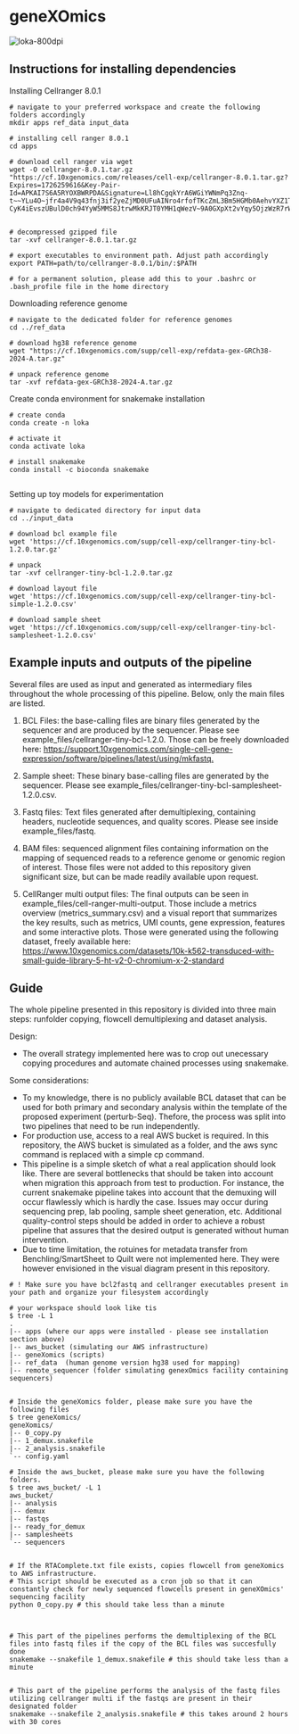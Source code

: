 # geneXOmics

![loka-800dpi](https://github.com/user-attachments/assets/832b65b5-c176-4d3f-b30f-afaa87aaea78)


## Instructions for installing dependencies

Installing Cellranger 8.0.1

```
# navigate to your preferred workspace and create the following folders accordingly
mkdir apps ref_data input_data 

# installing cell ranger 8.0.1
cd apps

# download cell ranger via wget
wget -O cellranger-8.0.1.tar.gz "https://cf.10xgenomics.com/releases/cell-exp/cellranger-8.0.1.tar.gz?Expires=1726259616&Key-Pair-Id=APKAI7S6A5RYOXBWRPDA&Signature=Ll8hCgqkYrA6WGiYWNmPq3Znq-t~~YLu4O~jfr4a4V9q43fnj3if2yeZjMD0UFuAINro4rfofTKcZmL3Bm5HGMb0AehvYXZ1TZkAGa8TUQuHcyQEPFYzZZcxsBZCOmz4cb3sqoxP559LOdnT~iEbHFtjB2255FecCFxyrMdOGEyoRX~6RDaAnTYFBB4eHcIhyyRdrSipeVKU8VqYTF2dEO~1SuZ8bvvKp8R3i4PquHlbScVTuMKR9lhDSslrTHAJY~B07zx-CyK4iEvszUBulD0ch94YyW5MMS8JtrwMkKRJT0YMH1qWezV~9A0GXpXt2vYqy5OjzWzR7rWHh1HXIQ__"


# decompressed gzipped file
tar -xvf cellranger-8.0.1.tar.gz

# export executables to environment path. Adjust path accordingly
export PATH=path/to/cellranger-8.0.1/bin/:$PATH

# for a permanent solution, please add this to your .bashrc or .bash_profile file in the home directory

```

Downloading reference genome

```
# navigate to the dedicated folder for reference genomes
cd ../ref_data

# download hg38 reference genome
wget "https://cf.10xgenomics.com/supp/cell-exp/refdata-gex-GRCh38-2024-A.tar.gz"

# unpack reference genome
tar -xvf refdata-gex-GRCh38-2024-A.tar.gz

```
Create conda environment for snakemake installation
```
# create conda 
conda create -n loka

# activate it
conda activate loka

# install snakemake
conda install -c bioconda snakemake


```
Setting up toy models for experimentation
```
# navigate to dedicated directory for input data
cd ../input_data

# download bcl example file
wget 'https://cf.10xgenomics.com/supp/cell-exp/cellranger-tiny-bcl-1.2.0.tar.gz' 

# unpack
tar -xvf cellranger-tiny-bcl-1.2.0.tar.gz

# download layout file
wget 'https://cf.10xgenomics.com/supp/cell-exp/cellranger-tiny-bcl-simple-1.2.0.csv' 

# download sample sheet
wget 'https://cf.10xgenomics.com/supp/cell-exp/cellranger-tiny-bcl-samplesheet-1.2.0.csv'

```


## Example inputs and outputs of the pipeline

Several files are used as input and generated as intermediary files throughout the whole processing of this pipeline. Below, only the main files are listed.

1) BCL Files: the base-calling files are binary files generated by the sequencer and are produced by the sequencer. Please see example_files/cellranger-tiny-bcl-1.2.0. Those can be freely downloaded here: [https://support.10xgenomics.com/single-cell-gene-expression/software/pipelines/latest/using/mkfastq.
](url)

2) Sample sheet: These binary base-calling files are generated by the sequencer. Please see example_files/cellranger-tiny-bcl-samplesheet-1.2.0.csv.

3) Fastq files: Text files generated after demultiplexing, containing headers, nucleotide sequences, and quality scores. Please see inside example_files/fastq.

4) BAM files: sequenced alignment files containing information on the mapping of sequenced reads to a reference genome or genomic region of interest. Those files were not added to this repository given significant size, but can be made readily available upon request.

5) CellRanger multi output files: The final outputs can be seen in example_files/cell-ranger-multi-output. Those include a metrics overview (metrics_summary.csv) and a visual report that summarizes the key results, such as metrics, UMI counts, gene expression, features and some interactive plots. Those were generated using the following dataset, freely available here:[ https://www.10xgenomics.com/datasets/10k-k562-transduced-with-small-guide-library-5-ht-v2-0-chromium-x-2-standard
](url)




## Guide



The whole pipeline presented in this repository is divided into three main steps: runfolder copying, flowcell demultiplexing and dataset analysis.

Design:
- The overall strategy implemented here was to crop out unecessary copying procedures and automate chained processes using snakemake. 


Some considerations:

- To my knowledge,  there is no publicly available BCL dataset that can be used for both primary and secondary analysis within the template of the proposed experiment (perturb-Seq). Thefore, the process was split into two pipelines that need to be run independently.
- For production use, access to a real AWS bucket is required. In this repository, the AWS bucket is simulated as a folder, and the aws sync command is replaced with a simple cp command.
- This pipeline is a simple sketch of what a real application should look like. There are several bottlenecks that should be taken into account when migration this approach from test to production. For instance, the current snakemake pipeline takes into account that the demuxing will occur flawlessly which is hardly the case. Issues may occur during sequencing prep, lab pooling, sample sheet generation, etc. Additional quality-control steps should be added in order to achieve a robust pipeline that assures that the desired output is generated without human intervention.
- Due to time limitation, the rotuines for metadata transfer from Benchling/SmartSheet to Quilt were not implemented here. They were however envisioned in the visual diagram present in this repository.


```
# ! Make sure you have bcl2fastq and cellranger executables present in your path and organize your filesystem accordingly

# your workspace should look like tis
$ tree -L 1
.
|-- apps (where our apps were installed - please see installation section above)
|-- aws_bucket (simulating our AWS infrastructure)
|-- geneXomics (scripts)
|-- ref_data  (human genome version hg38 used for mapping)
|-- remote_sequencer (folder simulating genexOmics facility containing sequencers)


# Inside the geneXomics folder, please make sure you have the following files
$ tree geneXomics/
geneXomics/
|-- 0_copy.py
|-- 1_demux.snakefile
|-- 2_analysis.snakefile
`-- config.yaml

# Inside the aws_bucket, please make sure you have the following folders.
$ tree aws_bucket/ -L 1
aws_bucket/
|-- analysis
|-- demux
|-- fastqs
|-- ready_for_demux
|-- samplesheets
`-- sequencers


# If the RTAComplete.txt file exists, copies flowcell from geneXomics to AWS infrastructure.
# This script should be executed as a cron job so that it can constantly check for newly sequenced flowcells present in geneXOmics' sequencing facility
python 0_copy.py # this should take less than a minute



# This part of the pipelines performs the demultiplexing of the BCL files into fastq files if the copy of the BCL files was succesfully done
snakemake --snakefile 1_demux.snakefile # this should take less than a minute


# This part of the pipeline performs the analysis of the fastq files utilizing cellranger multi if the fastqs are present in their designated folder
snakemake --snakefile 2_analysis.snakefile # this takes around 2 hours with 30 cores

```

